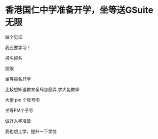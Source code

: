 # 香港国仁中学准备开学，坐等送GSuite无限


做个见证<img src="static/image/smiley/default/lol.gif" smilieid="12" border="0" alt="" />

我还要学习！

报名报名

插眼

坐等报名开学<img src="static/image/smiley/default/lol.gif" smilieid="12" border="0" alt="" /><img src="static/image/smiley/default/lol.gif" smilieid="12" border="0" alt="" /><img id="aimg_BUXdW" onclick="zoom(this, this.src, 0, 0, 0)" class="zoom" src="https://cdn.jsdelivr.net/gh/hishis/forum-master/public/images/patch.gif" onmouseover="img_onmouseoverfunc(this)" onload="thumbImg(this)" border="0" alt="" />

比較想知道教育全局怎麼弄,求大佬教學

大佬 pm 个账号呗<img src="static/image/smiley/default/lol.gif" smilieid="12" border="0" alt="" />

坐等PM个子号

做好入学准备<img src="static/image/smiley/default/lol.gif" smilieid="12" border="0" alt="" /><img id="aimg_gM6q9" onclick="zoom(this, this.src, 0, 0, 0)" class="zoom" src="https://cdn.jsdelivr.net/gh/hishis/forum-master/public/images/patch.gif" onmouseover="img_onmouseoverfunc(this)" onload="thumbImg(this)" border="0" alt="" />

我也想上学，提升一下学位<img src="static/image/smiley/default/lol.gif" smilieid="12" border="0" alt="" />

